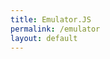 ```yaml
---
title: Emulator.JS
permalink: /emulator
layout: default
---
```


<div style="max-width:100%; max-height:100%;">
    <div id="game"></div>
</div>
<script>
    EJS_player = '#game';
    EJS_core = 'nds';
    EJS_gameName = 'The Legend of Zelda - The Minish Cap';
    EJS_color = '#222';
    EJS_startOnLoaded = true;
    EJS_Buttons = { playPause: false, restart: true, mute: false, settings: false, fullscreen: true, saveState: false, loadState: false, screenRecord: false, gamepad: true, cheat: false, volume: false, saveSavFiles: false, loadSavFiles: false, quickSave: false, quickLoad: false, screenshot: false, cacheManager: false };
    EJS_pathtodata = 'https://cdn.jsdelivr.net/gh/EmulatorJS/EmulatorJS@latest/data/';
    EJS_gameUrl = "https://raw.githubusercontent.com/arialhamed/static/main/games/roms/nds/the-legend-of-zelda-spirit-tracks.zip";
    // EJS_defaultControls = {0: {0: {'value': '221','value2': 'BUTTON_2','keycode': '88'},1: {'value': '61','value2': 'BUTTON_4','keycode': '83'},2: {'value': '222','value2': 'SELECT','keycode': '86'},3: {'value': '13','value2': 'START','keycode': '13'},4: {'value': '87','value2': 'DPAD_UP','keycode': '38'},5: {'value': '83','value2': 'DPAD_DOWN','keycode': '40'},6: {'value': '65','value2': 'DPAD_LEFT','keycode': '37'},7: {'value': '68','value2': 'DPAD_RIGHT','keycode': '39'},8: {'value': '220','value2': 'BUTTON_1','keycode': '90'},9: {'value': '8','value2': 'BUTTON_3','keycode': '65'},10: {'value': '81','value2': 'LEFT_TOP_SHOULDER','keycode': '81'},11: {'value': '69','value2': 'RIGHT_TOP_SHOULDER','keycode': '69'},12: {'value': 'e','value2': 'LEFT_BOTTOM_SHOULDER','keycode': '69'},13: {'value': 'w','value2': 'RIGHT_BOTTOM_SHOULDER','keycode': '87'},14: {'value2': 'LEFT_STICK'},15: {'value2': 'RIGHT_STICK'},16: {'value': 'h','value2': 'LEFT_STICK_X:+1','keycode': '72'},17: {'value': 'f','value2': 'LEFT_STICK_X:-1','keycode': '70'},18: {'value': 'g','value2': 'LEFT_STICK_Y:+1','keycode': '71'},19: {'value': 't','value2': 'LEFT_STICK_Y:-1','keycode': '84'},20: {'value': 'l','value2': 'RIGHT_STICK_X:+1','keycode': '76'},21: {'value': 'j','value2': 'RIGHT_STICK_X:-1','keycode': '74'},22: {'value': 'k','value2': 'RIGHT_STICK_Y:+1','keycode': '75'},23: {'value': 'i','value2': 'RIGHT_STICK_Y:-1','keycode': '73'},24: {},25: {},26: {},27: {},28: {},29: {}}};
</script>
<script src='https://cdn.jsdelivr.net/gh/EmulatorJS/EmulatorJS@latest/data/loader.js'></script>
